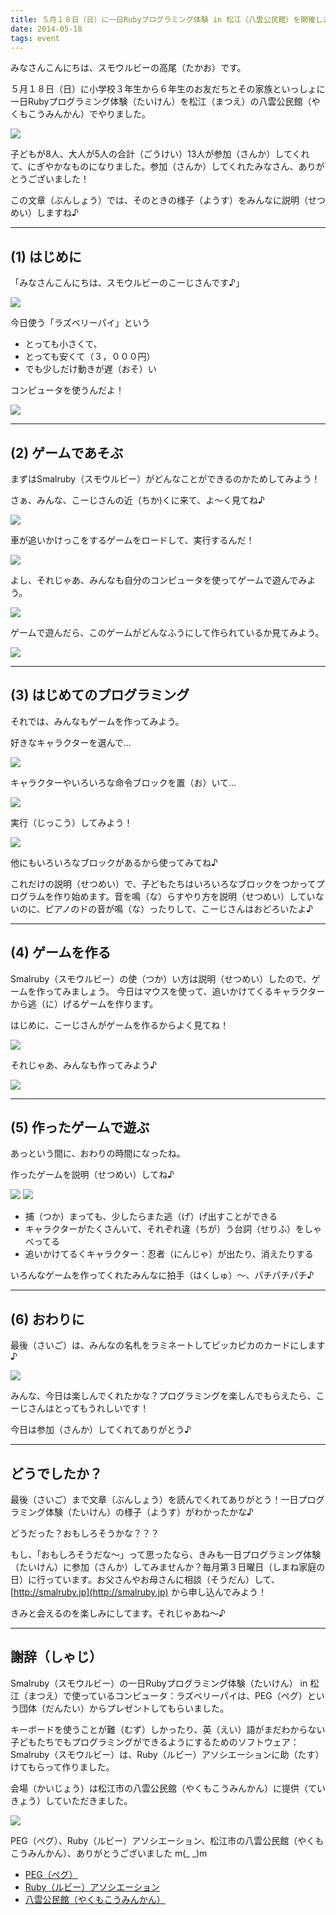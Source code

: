 ```yaml
---
title: ５月１８日（日）に一日Rubyプログラミング体験 in 松江（八雲公民館）を開催しました♪
date: 2014-05-18
tags: event
---
```


みなさんこんにちは、スモウルビーの高尾（たかお）です。

５月１８日（日）に小学校３年生から６年生のお友だちとその家族といっしょに一日Rubyプログラミング体験（たいけん）を松江（まつえ）の八雲公民館（やくもこうみんかん）でやりました。

![](/files/blog/2014-05-18-trial/IMG_1250-2.jpg)

子どもが8人、大人が5人の合計（ごうけい）13人が参加（さんか）してくれて、にぎやかなものになりました。参加（さんか）してくれたみなさん、ありがとうございました！

この文章（ぶんしょう）では、そのときの様子（ようす）をみんなに説明（せつめい）しますね♪

- - -

## (1) はじめに

「みなさんこんにちは、スモウルビーのこーじさんです♪」

![](/files/blog/2014-05-18-trial/IMG_1155.jpg)

今日使う「ラズベリーパイ」という

 * とっても小さくて、
 * とっても安くて（３，０００円）
 * でも少しだけ動きが遅（おそ）い

コンピュータを使うんだよ！

![](/files/blog/2014-05-18-trial/IMG_1152.jpg)

- - -

## (2) ゲームであそぶ

まずはSmalruby（スモウルビー）がどんなことができるのかためしてみよう！

さぁ、みんな、こーじさんの近（ちか)くに来て、よ～く見てね♪

![](/files/blog/2014-05-18-trial/IMG_1236.jpg)

車が追いかけっこをするゲームをロードして、実行するんだ！

![](/files/blog/2014-05-18-trial/IMG_1179.jpg)

よし、それじゃあ、みんなも自分のコンピュータを使ってゲームで遊んでみよう。

![](/files/blog/2014-05-18-trial/IMG_1167.jpg)

ゲームで遊んだら、このゲームがどんなふうにして作られているか見てみよう。

![](/files/blog/2014-05-18-trial/IMG_1168.jpg)

- - -

## (3) はじめてのプログラミング

それでは、みんなもゲームを作ってみよう。

好きなキャラクターを選んで...

![](/files/blog/2014-05-18-trial/IMG_1222-2.jpg)

キャラクターやいろいろな命令ブロックを置（お）いて...

![](/files/blog/2014-05-18-trial/IMG_1195.jpg)

実行（じっこう）してみよう！

![](/files/blog/2014-05-18-trial/IMG_1202.jpg)

他にもいろいろなブロックがあるから使ってみてね♪

これだけの説明（せつめい）で、子どもたちはいろいろなブロックをつかってプログラムを作り始めます。音を鳴（な）らすやり方を説明（せつめい）していないのに、ピアノのドの音が鳴（な）ったりして、こーじさんはおどろいたよ♪

- - -

## (4) ゲームを作る

Smalruby（スモウルビー）の使（つか）い方は説明（せつめい）したので、ゲームを作ってみましょう。
今日はマウスを使って、追いかけてくるキャラクターから逃（に）げるゲームを作ります。

はじめに、こーじさんがゲームを作るからよく見てね！

![](/files/blog/2014-05-18-trial/IMG_1233.jpg)

それじゃあ、みんなも作ってみよう♪

![](/files/blog/2014-05-18-trial/IMG_1228.jpg)

- - -

## (5) 作ったゲームで遊ぶ

あっという間に、おわりの時間になったね。

作ったゲームを説明（せつめい）してね♪

![](/files/blog/2014-05-18-trial/IMG_1216.jpg)
![](/files/blog/2014-05-18-trial/IMG_1243-2.jpg)

 * 捕（つか）まっても、少したらまた逃（げ）げ出すことができる
 * キャラクターがたくさんいて、それぞれ違（ちが）う台詞（せりふ）をしゃべってる
 * 追いかけてるくキャラクター：忍者（にんじゃ）が出たり、消えたりする

いろんなゲームを作ってくれたみんなに拍手（はくしゅ）～、パチパチパチ♪

- - -

## (6) おわりに

最後（さいご）は、みんなの名札をラミネートしてピッカピカのカードにします♪

![](/files/blog/2014-05-18-trial/IMG_1211.jpg)

みんな、今日は楽しんでくれたかな？プログラミングを楽しんでもらえたら、こーじさんはとってもうれしいです！

今日は参加（さんか）してくれてありがとう♪

- - -

## どうでしたか？

最後（さいご）まで文章（ぶんしょう）を読んでくれてありがとう！一日プログラミング体験（たいけん）の様子（ようす）がわかったかな♪

どうだった？おもしろそうかな？？？

もし、「おもしろそうだな～」って思ったなら、きみも一日プログラミング体験（たいけん）に参加（さんか）してみませんか？毎月第３日曜日（しまね家庭の日）に行っています。お父さんやお母さんに相談（そうだん）して、 [http://smalruby.jp](http://smalruby.jp) から申し込んでみよう！

きみと会えるのを楽しみにしてます。それじゃあね～♪

- - -

## 謝辞（しゃじ）

Smalruby（スモウルビー）の一日Rubyプログラミング体験（たいけん） in 松江（まつえ）で使っているコンピュータ：ラズベリーパイは、PEG（ペグ）という団体（だんたい）からプレゼントしてもらいました。

キーボードを使うことが難（むず）しかったり、英（えい）語がまだわからない子どもたちでもプログラミングができるようにするためのソフトウェア：Smalruby（スモウルビー）は、Ruby（ルビー）アソシエーションに助（たす）けてもらって作りました。

会場（かいじょう）は松江市の八雲公民館（やくもこうみんかん）に提供（ていきょう）していただきました。

![](/files/blog/2014-05-18-trial/IMG_1145.jpg)

PEG（ペグ）、Ruby（ルビー）アソシエーション、松江市の八雲公民館（やくもこうみんかん）、ありがとうございました m(_ _)m

 * [PEG（ペグ）](http://pegpeg.jp/)
 * [Ruby（ルビー）アソシエーション](http://www.ruby.or.jp/ja/)
 * [八雲公民館（やくもこうみんかん）](http://matsue-city-kouminkan.jp/yakumo/)
